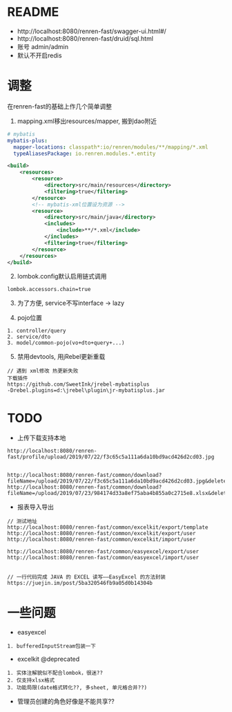 # README


- http://localhost:8080/renren-fast/swagger-ui.html#/
- http://localhost:8080/renren-fast/druid/sql.html
- 账号 admin/admin
- 默认不开启redis


# 调整

在renren-fast的基础上作几个简单调整

1. mapping.xml移出resources/mapper, 搬到dao附近

```yml
# mybatis
mybatis-plus:
  mapper-locations: classpath*:io/renren/modules/**/mapping/*.xml
  typeAliasesPackage: io.renren.modules.*.entity
```

```xml
<build>
    <resources>
        <resource>
            <directory>src/main/resources</directory>
            <filtering>true</filtering>
        </resource>
        <!-- mybatis-xml位置设为资源 -->
        <resource>
            <directory>src/main/java</directory>
            <includes>
                <include>**/*.xml</include>
            </includes>
            <filtering>true</filtering>
        </resource>
    </resources>
</build>
```

2. lombok.config默认启用链式调用

```properties
lombok.accessors.chain=true
```

3. 为了方便, service不写interface -> lazy

4. pojo位置

```
1. controller/query
2. service/dto
3. model/common-pojo(vo+dto+query+...)
```

5. 禁用devtools, 用jRebel更新重载

```
// 遇到 xml修改 热更新失败
下载插件 
https://github.com/SweetInk/jrebel-mybatisplus
-Drebel.plugins=d:\jrebel\plugin\jr-mybatisplus.jar
```


# TODO

- 上传下载支持本地

```
http://localhost:8080/renren-fast/profile/upload/2019/07/22/f3c65c5a111a6da10bd9acd426d2cd03.jpg


http://localhost:8080/renren-fast/common/download?fileName=/upload/2019/07/22/f3c65c5a111a6da10bd9acd426d2cd03.jpg&delete=false
http://localhost:8080/renren-fast/common/download?fileName=/upload/2019/07/23/984174d33a8ef75aba4b855a0c2715e8.xlsx&delete=false
```


- 报表导入导出

```
// 测试地址
http://localhost:8080/renren-fast/common/excelkit/export/template
http://localhost:8080/renren-fast/common/excelkit/export/user
http://localhost:8080/renren-fast/common/excelkit/import/user

http://localhost:8080/renren-fast/common/easyexcel/export/user
http://localhost:8080/renren-fast/common/easyexcel/import/user


// 一行代码完成 JAVA 的 EXCEL 读写——EasyExcel 的方法封装
https://juejin.im/post/5ba320546fb9a05d0b14304b
```


# 一些问题

- easyexcel

```
1. bufferedInputStream包装一下
```

- excelkit @deprecated

```
1. 实体注解貌似不配合lombok，很迷??
2. 仅支持xlsx格式
3. 功能局限(date格式转化??, 多sheet, 单元格合并??)
```

- 管理员创建的角色好像是不能共享??

